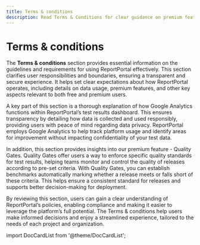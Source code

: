 ```yaml
---
title: Terms & conditions
description: Read Terms & Conditions for clear guidance on premium features and Google Analytics usage in our test automation reporting tool.
---
```


# Terms & conditions

The **Terms & conditions** section provides essential information on the guidelines and requirements for using ReportPortal effectively. This section clarifies user responsibilities and boundaries, ensuring a transparent and secure experience. It helps set clear expectations about how ReportPortal operates, including details on data usage, premium features, and other key aspects relevant to both free and premium users.

A key part of this section is a thorough explanation of how Google Analytics functions within ReportPortal’s test results dashboard. This ensures transparency by detailing how data is collected and used responsibly, providing users with peace of mind regarding data privacy. ReportPortal employs Google Analytics to help track platform usage and identify areas for improvement without impacting confidentiality of your test data.

In addition, this section provides insights into our premium feature - Quality Gates. Quality Gates offer users a way to enforce specific quality standards for test results, helping teams monitor and control the quality of releases according to pre-set criteria. With Quality Gates, you can establish benchmarks automatically marking whether a release meets or falls short of these criteria. This helps ensure a consistent standard for releases and supports better decision-making for deployment.

By reviewing this section, users can gain a clear understanding of ReportPortal’s policies, enabling compliance and making it easier to leverage the platform’s full potential. The Terms & conditions help users make informed decisions and enjoy a streamlined experience, tailored to the needs of each project and organization.

import DocCardList from '@theme/DocCardList';

<DocCardList />
